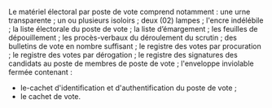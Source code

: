 Le matériel électoral par poste de vote comprend notamment :
une urne transparente ;
un ou plusieurs isoloirs ;
deux (02) lampes ;
l'encre indélébile ;
la liste électorale du poste de vote ;
la liste d’émargement ;
les feuilles de dépouillement ;
les procès-verbaux du déroulement du scrutin ;
des bulletins de vote en nombre suffisant ;
le registre des votes par procuration ;
le registre des votes par dérogation ;
le registre des signatures des candidats au poste de membres de poste de vote ;
l'enveloppe inviolable fermée contenant :
- le-cachet d'identification et d'authentification du poste de vote ;
- le cachet de vote.